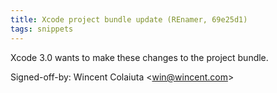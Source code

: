 ```yaml
---
title: Xcode project bundle update (REnamer, 69e25d1)
tags: snippets
---
```


Xcode 3.0 wants to make these changes to the project bundle.

Signed-off-by: Wincent Colaiuta &lt;win@wincent.com&gt;
